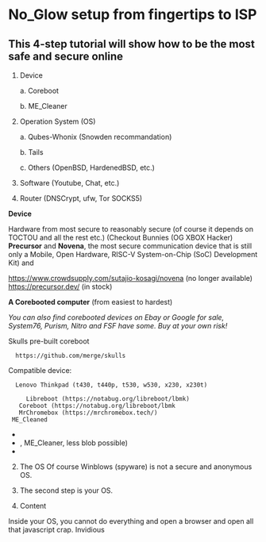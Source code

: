 # No_Glow setup from fingertips to ISP

## This 4-step tutorial will show how to be the most safe and secure online

1. Device

    a. Coreboot

    b. ME_Cleaner

2. Operation System (OS)

    a. Qubes-Whonix (Snowden recommandation)

    b. Tails

    c. Others (OpenBSD, HardenedBSD, etc.)

4. Software (Youtube, Chat, etc.)

5. Router (DNSCrypt, ufw, Tor SOCKS5) 


**Device**
   
Hardware from most secure to reasonably secure (of course it depends on TOCTOU and all the rest etc.)
(Checkout Bunnies (OG XBOX Hacker) **Precursor** and **Novena**, the most secure communication device that is still only a Mobile, Open Hardware, RISC-V System-on-Chip (SoC) Development Kit) and 

  https://www.crowdsupply.com/sutajio-kosagi/novena (no longer available)
  https://precursor.dev/ (in stock)

**A Corebooted computer** (from easiest to hardest)
   
   *You can also find corebooted devices on Ebay or Google for sale, System76, Purism, Nitro and FSF have some. Buy at your own risk!*

Skulls pre-built coreboot
      
      https://github.com/merge/skulls
      
Compatible device:
   
      Lenovo Thinkpad (t430, t440p, t530, w530, x230, x230t)
      
         Libreboot (https://notabug.org/libreboot/lbmk)
       Coreboot (https://notabug.org/libreboot/lbmk
       MrChromebox (https://mrchromebox.tech/)
     ME_Cleaned
       
   
   -
   - , ME_Cleaner, less blob possible)
   -

2. The OS
   Of course Winblows (spyware) is not a secure and anonymous OS.
   
4. The second step is your OS.



5. Content

Inside your OS, you cannot do everything and open a browser and open all that javascript crap. 
Invidious
